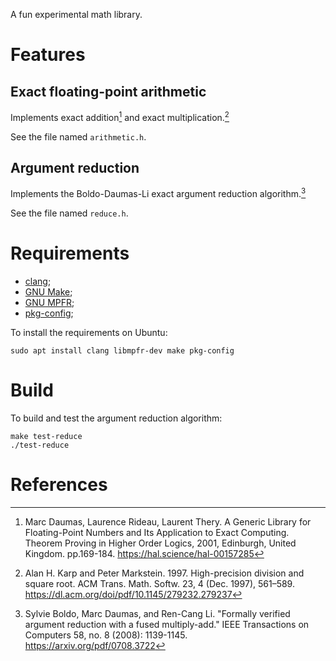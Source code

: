 A fun experimental math library.


# Features

## Exact floating-point arithmetic

Implements exact addition[^1] and exact multiplication.[^2]

See the file named `arithmetic.h`.

## Argument reduction

Implements the Boldo-Daumas-Li exact argument reduction algorithm.[^3]

See the file named `reduce.h`.


# Requirements

 - [clang];
 - [GNU Make];
 - [GNU MPFR];
 - [pkg-config];

To install the requirements on Ubuntu:

    sudo apt install clang libmpfr-dev make pkg-config


# Build

To build and test the argument reduction algorithm:

    make test-reduce
    ./test-reduce


# References

[^1]: Marc Daumas, Laurence Rideau, Laurent Thery. A Generic Library for
    Floating-Point Numbers and Its Application to Exact Computing.
    Theorem Proving in Higher Order Logics, 2001, Edinburgh, United Kingdom.
    pp.169-184. https://hal.science/hal-00157285

[^2]: Alan H. Karp and Peter Markstein. 1997. High-precision division and
    square root. ACM Trans. Math. Softw. 23, 4 (Dec. 1997), 561–589.
    https://dl.acm.org/doi/pdf/10.1145/279232.279237

[^3]: Sylvie Boldo, Marc Daumas, and Ren-Cang Li. "Formally verified argument
    reduction with a fused multiply-add."
    IEEE Transactions on Computers 58, no. 8 (2008): 1139-1145.
    https://arxiv.org/pdf/0708.3722


[clang]: https://clang.llvm.org/
[GNU Make]: https://www.gnu.org/software/make/
[GNU MPFR]: https://www.mpfr.org/
[pkg-config]: https://www.freedesktop.org/wiki/Software/pkg-config/
